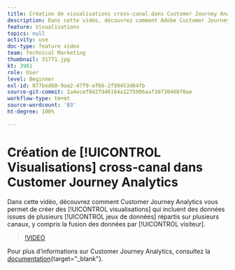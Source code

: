 ```yaml
---
title: Création de visualisations cross-canal dans Customer Journey Analytics
description: Dans cette vidéo, découvrez comment Adobe Customer Journey Analytics vous permet de créer des visualisations qui incluent des données issues de plusieurs jeux de données répartis sur plusieurs canaux, y compris la fusion des données par visiteur.
feature: Visualizations
topics: null
activity: use
doc-type: feature video
team: Technical Marketing
thumbnail: 31771.jpg
kt: 3961
role: User
level: Beginner
exl-id: 077bed60-9aa2-47f9-af66-2f99453d64fb
source-git-commit: 1a4ecef0d27d46164a1275906aaf36730468f0ae
workflow-type: tm+mt
source-wordcount: '83'
ht-degree: 100%

---
```


# Création de [!UICONTROL Visualisations] cross-canal dans Customer Journey Analytics

Dans cette vidéo, découvrez comment Customer Journey Analytics vous permet de créer des [!UICONTROL visualisations] qui incluent des données issues de plusieurs [!UICONTROL jeux de données] répartis sur plusieurs canaux, y compris la fusion des données par [!UICONTROL visiteur].

>[!VIDEO](https://video.tv.adobe.com/v/33705/?captions=fre_fr&quality=12&learn=on)

Pour plus d’informations sur Customer Journey Analytics, consultez la [documentation](https://experienceleague.adobe.com/docs/analytics-platform/using/cja-landing.html?lang=fr){target="_blank"}.
